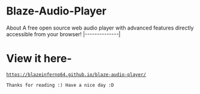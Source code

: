 # Blaze-Audio-Player
About
A free open source web audio player with advanced features directly accessible from your browser!
|--------------|
# View it here-

<a href="https://blazeinferno64.github.io/blaze-audio-player/">

```
https://blazeinferno64.github.io/blaze-audio-player/
```
</a>

`
Thanks for reading :)
Have a nice day :D
`
